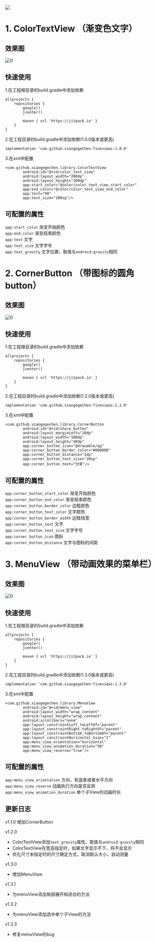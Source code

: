 [![](https://jitpack.io/v/XiaogegeChen/FineViews.svg)](https://jitpack.io/#XiaogegeChen/FineViews)
# 1. ColorTextView （渐变色文字）
## 效果图
![0](https://github.com/XiaogegeChen/FineViews/blob/master/screenshot/color_text_view.png)
## 快速使用
1.在工程根目录的build.gradle中添加依赖
```
allprojects {
    repositories {
        google()
        jcenter()
        
        maven { url 'https://jitpack.io' } 
    }
}
```
2.在工程目录的build.gradle中添加依赖(1.0.0版本或更高)
```
implementation 'com.github.xiaogegeChen:fineviews:1.0.0'
```
3.在xml中配置
```
<com.github.xiaogegechen.library.ColorTextView
        android:id="@+id/color_text_view"
        android:layout_width="200dp"
        android:layout_height="200dp"
        app:start_color="@color/color_text_view_start_color"
        app:end_color="@color/color_text_view_end_color"
        app:text="98"
        app:text_size="100sp"/>
```

## 可配置的属性
```app:start_color```   渐变开始颜色<br/>
```app:end_color```   渐变结束颜色<br/>
```app:text```   文字<br/>
```app:text_size```   文字字号<br/>
```app:text_gravity```   文字位置，取值与```android:gravity```相同<br/>
# 2. CornerButton （带图标的圆角button）
## 效果图
![0](https://github.com/XiaogegeChen/FineViews/blob/master/screenshot/corner_button.png)
## 快速使用
1.在工程根目录的build.gradle中添加依赖
```
allprojects {
    repositories {
        google()
        jcenter()
        
        maven { url 'https://jitpack.io' } 
    }
}
```
2.在工程目录的build.gradle中添加依赖(1.2.0版本或更高)
```
implementation 'com.github.xiaogegeChen:fineviews:1.2.0'
```
3.在xml中配置
```
<com.github.xiaogegechen.library.CornerButton
        android:id="@+id/share_button"
        android:layout_marginLeft="20dp"
        android:layout_width="100dp"
        android:layout_height="40dp"
        app:corner_button_icon="@drawable/qq"
        app:corner_button_border_color="#000000"
        app:corner_button_distance="1dp"
        app:corner_button_text_size="20sp"
        app:corner_button_text="分享"/>
```

## 可配置的属性
```app:corner_button_start_color```   渐变开始颜色<br/>
```app:corner_button_end_color```   渐变结束颜色<br/>
```app:corner_button_border_color```   边框颜色<br/>
```app:corner_button_text_color```   文字颜色<br/>
```app:corner_button_border_width```   边框线宽<br/>
```app:corner_button_text```   文字<br/>
```app:corner_button_text_size```   文字字号<br/>
```app:corner_button_icon```   图标<br/>
```app:corner_button_distance```   文字与图标的间距<br/>

# 3. MenuView （带动画效果的菜单栏）
## 效果图
![0](https://github.com/XiaogegeChen/FineViews/blob/master/screenshot/menu_view.gif)
## 快速使用
1.在工程根目录的build.gradle中添加依赖
```
allprojects {
    repositories {
        google()
        jcenter()
        
        maven { url 'https://jitpack.io' } 
    }
}
```
2.在工程目录的build.gradle中添加依赖(1.3.0版本或更高)
```
implementation 'com.github.xiaogegeChen:fineviews:1.3.0'
```
3.在xml中配置
```
<com.github.xiaogegechen.library.MenuView
        android:id="@+id/menu_view"
        android:layout_width="wrap_content"
        android:layout_height="wrap_content"
        android:scrollbars="none"
        app:layout_constraintLeft_toLeftOf="parent"
        app:layout_constraintRight_toRightOf="parent"
        app:layout_constraintBottom_toBottomOf="parent"
        app:layout_constraintHorizontal_bias="1"
        app:menu_view_orientation="horizontal"
        app:menu_view_animation_duration="50"
        app:menu_view_reverse="true"/>
```

## 可配置的属性
```app:menu_view_orientation```   方向，有竖直或者水平方向<br/>
```app:menu_view_reverse```   动画执行方向是否反转<br/>
```app:menu_view_animation_duration```   单个子View的动画时长<br/>

## 更新日志
v1.1.0
增加CornerButton

v1.2.0
* ColorTextView添加```text_gravity```属性，取值与```android:gravity```相同
* ColorTextView在宽高指定时，如果文字显示不下，将不会显示
* 优化尺寸未指定时的尺寸确定方式，取消默认大小，自动测量

v1.3.0
* 增加MenuView

v1.3.1
* 为menuView添加局部展开和闭合的方法

v1.3.2
* 为menuView添加选中单个子View的方法

v1.3.3
* 修复menuView的bug
